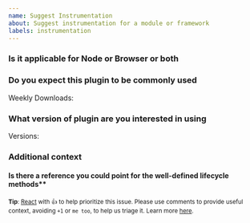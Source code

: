 ```yaml
---
name: Suggest Instrumentation
about: Suggest instrumentation for a module or framework
labels: instrumentation
---
```


<!--
**NB:** Before opening an instrumentation support request against this repo, consider whether the instrumentation should reside in the [contrib repository](https://github.com/open-telemetry/opentelemetry-js-contrib).

You are welcome to try out the [instrumentation api](https://github.com/open-telemetry/opentelemetry-js/blob/main/doc/instrumentation-guide.md) to build your own instrumentation. If you do try out the instrumentation api, please let us know if you have any questions/feedback.
-->

### Is it applicable for Node or Browser or both

### Do you expect this plugin to be commonly used

Weekly Downloads:

### What version of plugin are you interested in using

Versions:

### Additional context

<!--
Add any other context or screenshots about the plugin request here.
-->

#### Is there a reference you could point for the well-defined lifecycle methods**

<sub>**Tip**: [React](https://github.blog/news-insights/product-news/add-reactions-to-pull-requests-issues-and-comments/) with 👍 to help prioritize this issue. Please use comments to provide useful context, avoiding `+1` or `me too`, to help us triage it. Learn more [here](https://opentelemetry.io/community/end-user/issue-participation/).</sub>
